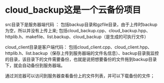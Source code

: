 # cloud_backup这是一个云备份项目
src目录下是服务器端代码 ：
  包括backup目录和gzfile目录，由于上传时backup为空，所以并没有上传上来;
  包括cloud_backup.cpp、cloud_backup.hpp、httplib.h、makefile、list.backup、cloud_backup（是生成的可执行文件）

cloud_client目录是客户端代码：
   包括cloud_client.cpp、cloud_client.hpp、httplib.h、list.backup（保存上传到服务器端的文件名信息）、backup目录我监控的目录，该目录下的文件需要备份，也就是说把想要备份的文件拖到backup目录下，就会自动备份到服务器端。
   
通过浏览器可以访问到服务器查看备份上的文件列表，并可以下载备份的文件；
  

